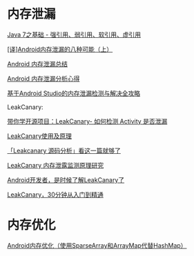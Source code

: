 # 内存泄漏

[Java 7之基础 - 强引用、弱引用、软引用、虚引用](https://blog.csdn.net/mazhimazh/article/details/19752475)

[[译]Android内存泄漏的八种可能（上）](https://www.jianshu.com/p/ac00e370f83d)

[Android 内存泄漏总结](https://yq.aliyun.com/articles/3009)

[Android 内存泄漏分析心得](https://zhuanlan.zhihu.com/p/25213586)

[基于Android Studio的内存泄漏检测与解决全攻略](https://wetest.qq.com/lab/view/?id=99)

LeakCanary:

[带你学开源项目：LeakCanary- 如何检测 Activity 是否泄漏](http://wingjay.com/2017/05/14/dig_into_leakcanary/)

[LeakCanary使用及原理](https://www.jianshu.com/p/09431b063bbf)

[「Leakcanary 源码分析」看这一篇就够了](https://mp.weixin.qq.com/s?__biz=MzIxNDE1NjQ2Mw==&mid=2649872423&idx=1&sn=36e4b196db47d9139896cc2a0100f172&scene=19#wechat_redirect)

[LeakCanary 内存泄露监测原理研究](https://www.jianshu.com/p/5ee6b471970e)

[Android开发者，是时候了解LeakCanary了](https://mp.weixin.qq.com/s/plD0g16u0VEqVXDQJrhhpA)

[LeakCanary，30分钟从入门到精通](https://www.jianshu.com/p/1e7e9b576391)


# 内存优化

[Android内存优化（使用SparseArray和ArrayMap代替HashMap）](https://blog.csdn.net/u010687392/article/details/47809295)

